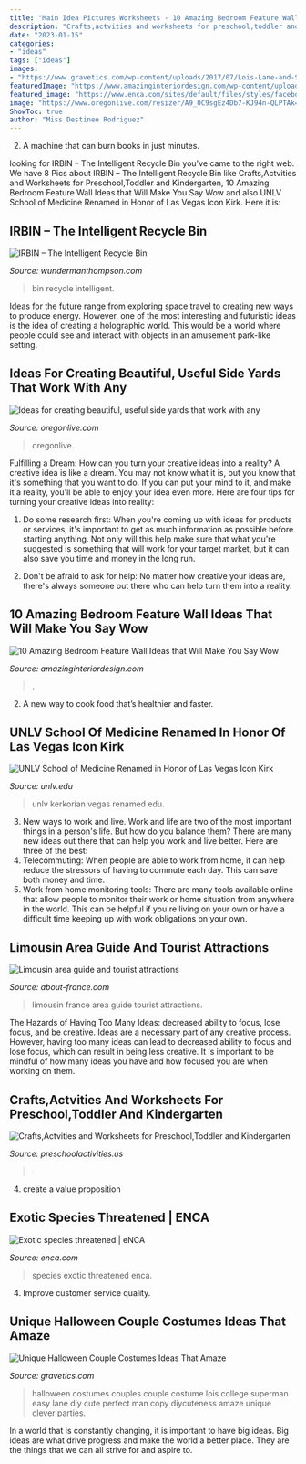 ```yaml
---
title: "Main Idea Pictures Worksheets - 10 Amazing Bedroom Feature Wall Ideas That Will Make You Say Wow"
description: "Crafts,actvities and worksheets for preschool,toddler and kindergarten"
date: "2023-01-15"
categories:
- "ideas"
tags: ["ideas"]
images:
- "https://www.gravetics.com/wp-content/uploads/2017/07/Lois-Lane-and-Superman.jpg"
featuredImage: "https://www.amazinginteriordesign.com/wp-content/uploads/2014/07/315.jpg"
featured_image: "https://www.enca.com/sites/default/files/styles/facebook/public/355308_6203.jpg?itok=WgqNvkwB"
image: "https://www.oregonlive.com/resizer/A9_0C9sgEz4Db7-KJ94n-QLPTAk=/1280x0/smart/advancelocal-adapter-image-uploads.s3.amazonaws.com/image.oregonlive.com/home/olive-media/width2048/img/hg_impact/photo/trellispathjpg-47baba832e802107.jpg"
ShowToc: true
author: "Miss Destinee Rodriguez"
---
```



2. A machine that can burn books in just minutes.

	

		
looking for IRBIN – The Intelligent Recycle Bin you've came to the right web. We have 8 Pics about IRBIN – The Intelligent Recycle Bin like Crafts,Actvities and Worksheets for Preschool,Toddler and Kindergarten, 10 Amazing Bedroom Feature Wall Ideas that Will Make You Say Wow and also UNLV School of Medicine Renamed in Honor of Las Vegas Icon Kirk. Here it is:
		
    
## IRBIN – The Intelligent Recycle Bin

<img loading=lazy src="https://res.cloudinary.com/dotcom-prod/images/ar_4:3,c_fill,f_auto,g_auto,q_auto,w_1200/v1/wt-cms-assets/2020/01/wacpllgzqc0ifnnxhxu7/irbin02.jpg" onerror="this.onerror=null;this.src='https://tse2.mm.bing.net/th?id=OIP.L_UG-4izgUDYHv9DJaRHbgHaFj&amp;pid=15.1';" alt="IRBIN – The Intelligent Recycle Bin">

_Source: wundermanthompson.com_

>bin recycle intelligent. 

	

Ideas for the future range from exploring space travel to creating new ways to produce energy. However, one of the most interesting and futuristic ideas is the idea of creating a holographic world. This would be a world where people could see and interact with objects in an amusement park-like setting.

    
## Ideas For Creating Beautiful, Useful Side Yards That Work With Any

<img loading=lazy src="https://www.oregonlive.com/resizer/A9_0C9sgEz4Db7-KJ94n-QLPTAk=/1280x0/smart/advancelocal-adapter-image-uploads.s3.amazonaws.com/image.oregonlive.com/home/olive-media/width2048/img/hg_impact/photo/trellispathjpg-47baba832e802107.jpg" onerror="this.onerror=null;this.src='https://tse2.mm.bing.net/th?id=OIP.rMabpweVSpIFCNXLee0iFQHaLX&amp;pid=15.1';" alt="Ideas for creating beautiful, useful side yards that work with any">

_Source: oregonlive.com_

>oregonlive. 

	

Fulfilling a Dream: How can you turn your creative ideas into a reality?
A creative idea is like a dream. You may not know what it is, but you know that it's something that you want to do. If you can put your mind to it, and make it a reality, you'll be able to enjoy your idea even more. Here are four tips for turning your creative ideas into reality:
1. Do some research first: When you're coming up with ideas for products or services, it's important to get as much information as possible before starting anything. Not only will this help make sure that what you're suggested is something that will work for your target market, but it can also save you time and money in the long run.

2. Don't be afraid to ask for help: No matter how creative your ideas are, there's always someone out there who can help turn them into a reality.

    
## 10 Amazing Bedroom Feature Wall Ideas That Will Make You Say Wow

<img loading=lazy src="https://www.amazinginteriordesign.com/wp-content/uploads/2014/07/315.jpg" onerror="this.onerror=null;this.src='https://tse2.mm.bing.net/th?id=OIP.5AVxgfZgCCRDtf-tjNgKRgHaOD&amp;pid=15.1';" alt="10 Amazing Bedroom Feature Wall Ideas that Will Make You Say Wow">

_Source: amazinginteriordesign.com_

>. 

	

2. A new way to cook food that’s healthier and faster.

    
## UNLV School Of Medicine Renamed In Honor Of Las Vegas Icon Kirk

<img loading=lazy src="https://www.unlv.edu/sites/default/files/releases/main-images/MEB_Kerkorian_NC.jpg" onerror="this.onerror=null;this.src='https://tse3.mm.bing.net/th?id=OIP.Pk8-3qYoegr3VKlIIbzBXQHaE7&amp;pid=15.1';" alt="UNLV School of Medicine Renamed in Honor of Las Vegas Icon Kirk">

_Source: unlv.edu_

>unlv kerkorian vegas renamed edu. 

	

3. New ways to work and live.
Work and life are two of the most important things in a person's life. But how do you balance them? There are many new ideas out there that can help you work and live better. Here are three of the best: 
1. Telecommuting: When people are able to work from home, it can help reduce the stressors of having to commute each day. This can save both money and time. 
2. Work from home monitoring tools: There are many tools available online that allow people to monitor their work or home situation from anywhere in the world. This can be helpful if you're living on your own or have a difficult time keeping up with work obligations on your own. 

    
## Limousin Area Guide And Tourist Attractions

<img loading=lazy src="https://about-france.com/photos4/limousin.jpg" onerror="this.onerror=null;this.src='https://tse3.mm.bing.net/th?id=OIP.4CEnZ4qxQWBCpwlL-TPqOQHaE6&amp;pid=15.1';" alt="Limousin area guide and tourist attractions">

_Source: about-france.com_

>limousin france area guide tourist attractions. 

	

The Hazards of Having Too Many Ideas: decreased ability to focus, lose focus, and be creative.
Ideas are a necessary part of any creative process. However, having too many ideas can lead to decreased ability to focus and lose focus, which can result in being less creative. It is important to be mindful of how many ideas you have and how focused you are when working on them.

    
## Crafts,Actvities And Worksheets For Preschool,Toddler And Kindergarten

<img loading=lazy src="https://www.preschoolactivities.us/wp-content/uploads/2015/10/halloween-door-decoration-idea-2.jpg" onerror="this.onerror=null;this.src='https://tse1.mm.bing.net/th?id=OIP.NQV2TytJRm9u7PgQjsokRQHaJ6&amp;pid=15.1';" alt="Crafts,Actvities and Worksheets for Preschool,Toddler and Kindergarten">

_Source: preschoolactivities.us_

>. 

	

4. create a value proposition 

    
## Exotic Species Threatened | ENCA

<img loading=lazy src="https://www.enca.com/sites/default/files/styles/facebook/public/355308_6203.jpg?itok=WgqNvkwB" onerror="this.onerror=null;this.src='https://tse1.mm.bing.net/th?id=OIP.kvA3lcQ4YweWfe0KvxEHswHaD4&amp;pid=15.1';" alt="Exotic species threatened | eNCA">

_Source: enca.com_

>species exotic threatened enca. 

	

4. Improve customer service quality.

    
## Unique Halloween Couple Costumes Ideas That Amaze

<img loading=lazy src="https://www.gravetics.com/wp-content/uploads/2017/07/Lois-Lane-and-Superman.jpg" onerror="this.onerror=null;this.src='https://tse4.mm.bing.net/th?id=OIP.1Gvn9S7hnCE4s-N2Ym0zXQHaNL&amp;pid=15.1';" alt="Unique Halloween Couple Costumes Ideas That Amaze">

_Source: gravetics.com_

>halloween costumes couples couple costume lois college superman easy lane diy cute perfect man copy diycuteness amaze unique clever parties. 

	

In a world that is constantly changing, it is important to have big ideas. Big ideas are what drive progress and make the world a better place. They are the things that we can all strive for and aspire to.

